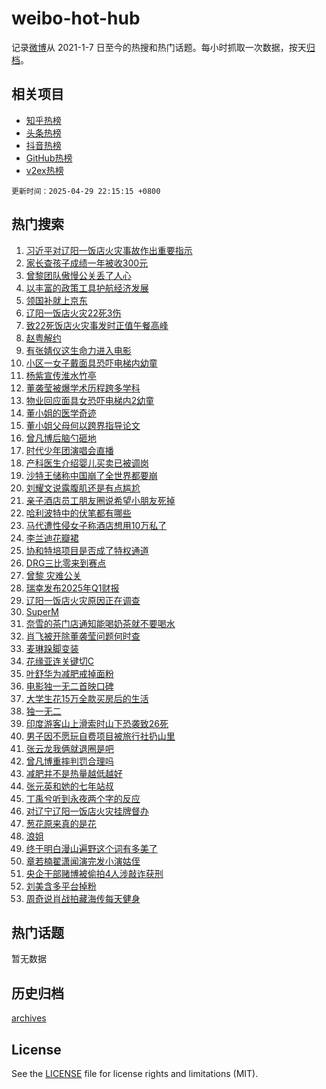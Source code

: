 # weibo-hot-hub

记录[微博](https://www.weibo.com)从 2021-1-7 日至今的热搜和热门话题。每小时抓取一次数据，按天[归档](archives)。

## 相关项目

- [知乎热榜](https://github.com/lonnyzhang423/zhihu-hot-hub)
- [头条热榜](https://github.com/lonnyzhang423/toutiao-hot-hub)
- [抖音热榜](https://github.com/lonnyzhang423/douyin-hot-hub)
- [GitHub热榜](https://github.com/lonnyzhang423/github-hot-hub)
- [v2ex热榜](https://github.com/lonnyzhang423/v2ex-hot-hub)


`更新时间：2025-04-29 22:15:15 +0800`

## 热门搜索

1. [习近平对辽阳一饭店火灾事故作出重要指示](https://m.weibo.cn/search?containerid=100103type%3D1%26t%3D10%26q%3D%23%E4%B9%A0%E8%BF%91%E5%B9%B3%E5%AF%B9%E8%BE%BD%E9%98%B3%E4%B8%80%E9%A5%AD%E5%BA%97%E7%81%AB%E7%81%BE%E4%BA%8B%E6%95%85%E4%BD%9C%E5%87%BA%E9%87%8D%E8%A6%81%E6%8C%87%E7%A4%BA%23&stream_entry_id=51&isnewpage=1&extparam=seat%3D1%26pos%3D0%26c_type%3D51%26filter_type%3Drealtimehot%26stream_entry_id%3D51%26q%3D%2523%25E4%25B9%25A0%25E8%25BF%2591%25E5%25B9%25B3%25E5%25AF%25B9%25E8%25BE%25BD%25E9%2598%25B3%25E4%25B8%2580%25E9%25A5%25AD%25E5%25BA%2597%25E7%2581%25AB%25E7%2581%25BE%25E4%25BA%258B%25E6%2595%2585%25E4%25BD%259C%25E5%2587%25BA%25E9%2587%258D%25E8%25A6%2581%25E6%258C%2587%25E7%25A4%25BA%2523%26dgr%3D0%26cate%3D10103%26display_time%3D1745936114%26pre_seqid%3D17459361144350367667681)
1. [家长查孩子成绩一年被收300元](https://m.weibo.cn/search?containerid=100103type%3D1%26t%3D10%26q%3D%23%E5%AE%B6%E9%95%BF%E6%9F%A5%E5%AD%A9%E5%AD%90%E6%88%90%E7%BB%A9%E4%B8%80%E5%B9%B4%E8%A2%AB%E6%94%B6300%E5%85%83%23&stream_entry_id=31&isnewpage=1&extparam=seat%3D1%26realpos%3D1%26stream_entry_id%3D31%26q%3D%2523%25E5%25AE%25B6%25E9%2595%25BF%25E6%259F%25A5%25E5%25AD%25A9%25E5%25AD%2590%25E6%2588%2590%25E7%25BB%25A9%25E4%25B8%2580%25E5%25B9%25B4%25E8%25A2%25AB%25E6%2594%25B6300%25E5%2585%2583%2523%26dgr%3D0%26cate%3D5001%26band_rank%3D1%26filter_type%3Drealtimehot%26c_type%3D31%26flag%3D2%26pos%3D0%26lcate%3D5001%26display_time%3D1745936114%26pre_seqid%3D17459361144350367667681)
1. [曾黎团队傲慢公关丢了人心](https://m.weibo.cn/search?containerid=100103type%3D1%26t%3D10%26q%3D%23%E6%9B%BE%E9%BB%8E%E5%9B%A2%E9%98%9F%E5%82%B2%E6%85%A2%E5%85%AC%E5%85%B3%E4%B8%A2%E4%BA%86%E4%BA%BA%E5%BF%83%23&stream_entry_id=31&isnewpage=1&extparam=seat%3D1%26realpos%3D2%26stream_entry_id%3D31%26q%3D%2523%25E6%259B%25BE%25E9%25BB%258E%25E5%259B%25A2%25E9%2598%259F%25E5%2582%25B2%25E6%2585%25A2%25E5%2585%25AC%25E5%2585%25B3%25E4%25B8%25A2%25E4%25BA%2586%25E4%25BA%25BA%25E5%25BF%2583%2523%26dgr%3D0%26cate%3D5001%26band_rank%3D2%26filter_type%3Drealtimehot%26c_type%3D31%26flag%3D1%26pos%3D1%26lcate%3D5001%26display_time%3D1745936114%26pre_seqid%3D17459361144350367667681)
1. [以丰富的政策工具护航经济发展](https://m.weibo.cn/search?containerid=100103type%3D1%26t%3D10%26q%3D%23%E4%BB%A5%E4%B8%B0%E5%AF%8C%E7%9A%84%E6%94%BF%E7%AD%96%E5%B7%A5%E5%85%B7%E6%8A%A4%E8%88%AA%E7%BB%8F%E6%B5%8E%E5%8F%91%E5%B1%95%23&stream_entry_id=31&isnewpage=1&extparam=seat%3D1%26realpos%3D3%26stream_entry_id%3D31%26q%3D%2523%25E4%25BB%25A5%25E4%25B8%25B0%25E5%25AF%258C%25E7%259A%2584%25E6%2594%25BF%25E7%25AD%2596%25E5%25B7%25A5%25E5%2585%25B7%25E6%258A%25A4%25E8%2588%25AA%25E7%25BB%258F%25E6%25B5%258E%25E5%258F%2591%25E5%25B1%2595%2523%26dgr%3D0%26cate%3D5001%26band_rank%3D3%26filter_type%3Drealtimehot%26c_type%3D31%26flag%3D1%26pos%3D2%26lcate%3D5001%26display_time%3D1745936114%26pre_seqid%3D17459361144350367667681)
1. [领国补就上京东](https://m.weibo.cn/search?containerid=100103type%3D1%26t%3D10%26q%3D%23%E9%A2%86%E5%9B%BD%E8%A1%A5%E5%B0%B1%E4%B8%8A%E4%BA%AC%E4%B8%9C%23&stream_entry_id=31&isnewpage=1&extparam=seat%3D1%26cate%3D5001%26stream_entry_id%3D31%26q%3D%2523%25E9%25A2%2586%25E5%259B%25BD%25E8%25A1%25A5%25E5%25B0%25B1%25E4%25B8%258A%25E4%25BA%25AC%25E4%25B8%259C%2523%26dgr%3D0%26topic_ad%3D1%26adid%3D284404%26is_ad_pos%3D1%26filter_type%3Drealtimehot%26band_rank%3D4%26c_type%3D31%26lcate%3D5001%26pos%3D3%26display_time%3D1745936114%26pre_seqid%3D17459361144350367667681)
1. [辽阳一饭店火灾22死3伤](https://m.weibo.cn/search?containerid=100103type%3D1%26t%3D10%26q%3D%23%E8%BE%BD%E9%98%B3%E4%B8%80%E9%A5%AD%E5%BA%97%E7%81%AB%E7%81%BE22%E6%AD%BB3%E4%BC%A4%23&stream_entry_id=31&isnewpage=1&extparam=seat%3D1%26realpos%3D4%26stream_entry_id%3D31%26q%3D%2523%25E8%25BE%25BD%25E9%2598%25B3%25E4%25B8%2580%25E9%25A5%25AD%25E5%25BA%2597%25E7%2581%25AB%25E7%2581%25BE22%25E6%25AD%25BB3%25E4%25BC%25A4%2523%26dgr%3D0%26cate%3D5001%26band_rank%3D4%26filter_type%3Drealtimehot%26c_type%3D31%26flag%3D2%26pos%3D4%26lcate%3D5001%26display_time%3D1745936114%26pre_seqid%3D17459361144350367667681)
1. [致22死饭店火灾事发时正值午餐高峰](https://m.weibo.cn/search?containerid=100103type%3D1%26t%3D10%26q%3D%23%E8%87%B422%E6%AD%BB%E9%A5%AD%E5%BA%97%E7%81%AB%E7%81%BE%E4%BA%8B%E5%8F%91%E6%97%B6%E6%AD%A3%E5%80%BC%E5%8D%88%E9%A4%90%E9%AB%98%E5%B3%B0%23&stream_entry_id=31&isnewpage=1&extparam=seat%3D1%26realpos%3D5%26stream_entry_id%3D31%26q%3D%2523%25E8%2587%25B422%25E6%25AD%25BB%25E9%25A5%25AD%25E5%25BA%2597%25E7%2581%25AB%25E7%2581%25BE%25E4%25BA%258B%25E5%258F%2591%25E6%2597%25B6%25E6%25AD%25A3%25E5%2580%25BC%25E5%258D%2588%25E9%25A4%2590%25E9%25AB%2598%25E5%25B3%25B0%2523%26dgr%3D0%26cate%3D5001%26band_rank%3D5%26filter_type%3Drealtimehot%26c_type%3D31%26flag%3D0%26pos%3D5%26lcate%3D5001%26display_time%3D1745936114%26pre_seqid%3D17459361144350367667681)
1. [赵粤解约](https://m.weibo.cn/search?containerid=100103type%3D1%26t%3D10%26q%3D%E8%B5%B5%E7%B2%A4%E8%A7%A3%E7%BA%A6&stream_entry_id=31&isnewpage=1&extparam=seat%3D1%26realpos%3D6%26stream_entry_id%3D31%26q%3D%25E8%25B5%25B5%25E7%25B2%25A4%25E8%25A7%25A3%25E7%25BA%25A6%26dgr%3D0%26cate%3D5001%26band_rank%3D6%26filter_type%3Drealtimehot%26c_type%3D31%26flag%3D1%26pos%3D6%26lcate%3D5001%26display_time%3D1745936114%26pre_seqid%3D17459361144350367667681)
1. [有张婧仪这生命力进入电影](https://m.weibo.cn/search?containerid=100103type%3D1%26t%3D10%26q%3D%23%E6%9C%89%E5%BC%A0%E5%A9%A7%E4%BB%AA%E8%BF%99%E7%94%9F%E5%91%BD%E5%8A%9B%E8%BF%9B%E5%85%A5%E7%94%B5%E5%BD%B1%23&stream_entry_id=31&isnewpage=1&extparam=seat%3D1%26cate%3D5001%26stream_entry_id%3D31%26q%3D%2523%25E6%259C%2589%25E5%25BC%25A0%25E5%25A9%25A7%25E4%25BB%25AA%25E8%25BF%2599%25E7%2594%259F%25E5%2591%25BD%25E5%258A%259B%25E8%25BF%259B%25E5%2585%25A5%25E7%2594%25B5%25E5%25BD%25B1%2523%26dgr%3D0%26adid%3D284555%26is_ad_pos%3D1%26filter_type%3Drealtimehot%26band_rank%3D7%26c_type%3D31%26lcate%3D5001%26pos%3D7%26display_time%3D1745936114%26pre_seqid%3D17459361144350367667681)
1. [小区一女子戴面具恐吓电梯内幼童](https://m.weibo.cn/search?containerid=100103type%3D1%26t%3D10%26q%3D%23%E5%B0%8F%E5%8C%BA%E4%B8%80%E5%A5%B3%E5%AD%90%E6%88%B4%E9%9D%A2%E5%85%B7%E6%81%90%E5%90%93%E7%94%B5%E6%A2%AF%E5%86%85%E5%B9%BC%E7%AB%A5%23&stream_entry_id=31&isnewpage=1&extparam=seat%3D1%26realpos%3D7%26stream_entry_id%3D31%26q%3D%2523%25E5%25B0%258F%25E5%258C%25BA%25E4%25B8%2580%25E5%25A5%25B3%25E5%25AD%2590%25E6%2588%25B4%25E9%259D%25A2%25E5%2585%25B7%25E6%2581%2590%25E5%2590%2593%25E7%2594%25B5%25E6%25A2%25AF%25E5%2586%2585%25E5%25B9%25BC%25E7%25AB%25A5%2523%26dgr%3D0%26cate%3D5001%26band_rank%3D7%26filter_type%3Drealtimehot%26c_type%3D31%26flag%3D1%26pos%3D8%26lcate%3D5001%26display_time%3D1745936114%26pre_seqid%3D17459361144350367667681)
1. [杨紫宣传淮水竹亭](https://m.weibo.cn/search?containerid=100103type%3D1%26t%3D10%26q%3D%23%E6%9D%A8%E7%B4%AB%E5%AE%A3%E4%BC%A0%E6%B7%AE%E6%B0%B4%E7%AB%B9%E4%BA%AD%23&stream_entry_id=31&isnewpage=1&extparam=seat%3D1%26realpos%3D8%26stream_entry_id%3D31%26q%3D%2523%25E6%259D%25A8%25E7%25B4%25AB%25E5%25AE%25A3%25E4%25BC%25A0%25E6%25B7%25AE%25E6%25B0%25B4%25E7%25AB%25B9%25E4%25BA%25AD%2523%26dgr%3D0%26cate%3D5001%26band_rank%3D8%26filter_type%3Drealtimehot%26c_type%3D31%26flag%3D1%26pos%3D9%26lcate%3D5001%26display_time%3D1745936114%26pre_seqid%3D17459361144350367667681)
1. [董袭莹被爆学术历程跨多学科](https://m.weibo.cn/search?containerid=100103type%3D1%26t%3D10%26q%3D%23%E8%91%A3%E8%A2%AD%E8%8E%B9%E8%A2%AB%E7%88%86%E5%AD%A6%E6%9C%AF%E5%8E%86%E7%A8%8B%E8%B7%A8%E5%A4%9A%E5%AD%A6%E7%A7%91%23&stream_entry_id=31&isnewpage=1&extparam=seat%3D1%26realpos%3D9%26stream_entry_id%3D31%26q%3D%2523%25E8%2591%25A3%25E8%25A2%25AD%25E8%258E%25B9%25E8%25A2%25AB%25E7%2588%2586%25E5%25AD%25A6%25E6%259C%25AF%25E5%258E%2586%25E7%25A8%258B%25E8%25B7%25A8%25E5%25A4%259A%25E5%25AD%25A6%25E7%25A7%2591%2523%26dgr%3D0%26cate%3D5001%26band_rank%3D9%26filter_type%3Drealtimehot%26c_type%3D31%26flag%3D0%26pos%3D10%26lcate%3D5001%26display_time%3D1745936114%26pre_seqid%3D17459361144350367667681)
1. [物业回应面具女恐吓电梯内2幼童](https://m.weibo.cn/search?containerid=100103type%3D1%26t%3D10%26q%3D%23%E7%89%A9%E4%B8%9A%E5%9B%9E%E5%BA%94%E9%9D%A2%E5%85%B7%E5%A5%B3%E6%81%90%E5%90%93%E7%94%B5%E6%A2%AF%E5%86%852%E5%B9%BC%E7%AB%A5%23&stream_entry_id=31&isnewpage=1&extparam=seat%3D1%26realpos%3D10%26stream_entry_id%3D31%26q%3D%2523%25E7%2589%25A9%25E4%25B8%259A%25E5%259B%259E%25E5%25BA%2594%25E9%259D%25A2%25E5%2585%25B7%25E5%25A5%25B3%25E6%2581%2590%25E5%2590%2593%25E7%2594%25B5%25E6%25A2%25AF%25E5%2586%25852%25E5%25B9%25BC%25E7%25AB%25A5%2523%26dgr%3D0%26cate%3D5001%26band_rank%3D10%26filter_type%3Drealtimehot%26c_type%3D31%26flag%3D0%26pos%3D11%26lcate%3D5001%26display_time%3D1745936114%26pre_seqid%3D17459361144350367667681)
1. [董小姐的医学奇迹](https://m.weibo.cn/search?containerid=100103type%3D1%26t%3D10%26q%3D%E8%91%A3%E5%B0%8F%E5%A7%90%E7%9A%84%E5%8C%BB%E5%AD%A6%E5%A5%87%E8%BF%B9&stream_entry_id=31&isnewpage=1&extparam=seat%3D1%26realpos%3D11%26stream_entry_id%3D31%26q%3D%25E8%2591%25A3%25E5%25B0%258F%25E5%25A7%2590%25E7%259A%2584%25E5%258C%25BB%25E5%25AD%25A6%25E5%25A5%2587%25E8%25BF%25B9%26dgr%3D0%26cate%3D5001%26band_rank%3D11%26filter_type%3Drealtimehot%26c_type%3D31%26flag%3D0%26pos%3D12%26lcate%3D5001%26display_time%3D1745936114%26pre_seqid%3D17459361144350367667681)
1. [董小姐父母何以跨界指导论文](https://m.weibo.cn/search?containerid=100103type%3D1%26t%3D10%26q%3D%E8%91%A3%E5%B0%8F%E5%A7%90%E7%88%B6%E6%AF%8D%E4%BD%95%E4%BB%A5%E8%B7%A8%E7%95%8C%E6%8C%87%E5%AF%BC%E8%AE%BA%E6%96%87&stream_entry_id=31&isnewpage=1&extparam=seat%3D1%26realpos%3D12%26stream_entry_id%3D31%26q%3D%25E8%2591%25A3%25E5%25B0%258F%25E5%25A7%2590%25E7%2588%25B6%25E6%25AF%258D%25E4%25BD%2595%25E4%25BB%25A5%25E8%25B7%25A8%25E7%2595%258C%25E6%258C%2587%25E5%25AF%25BC%25E8%25AE%25BA%25E6%2596%2587%26dgr%3D0%26cate%3D5001%26band_rank%3D12%26filter_type%3Drealtimehot%26c_type%3D31%26flag%3D0%26pos%3D13%26lcate%3D5001%26display_time%3D1745936114%26pre_seqid%3D17459361144350367667681)
1. [曾凡博后脑勺砸地](https://m.weibo.cn/search?containerid=100103type%3D1%26t%3D10%26q%3D%23%E6%9B%BE%E5%87%A1%E5%8D%9A%E5%90%8E%E8%84%91%E5%8B%BA%E7%A0%B8%E5%9C%B0%23&stream_entry_id=31&isnewpage=1&extparam=seat%3D1%26realpos%3D13%26stream_entry_id%3D31%26q%3D%2523%25E6%259B%25BE%25E5%2587%25A1%25E5%258D%259A%25E5%2590%258E%25E8%2584%2591%25E5%258B%25BA%25E7%25A0%25B8%25E5%259C%25B0%2523%26dgr%3D0%26cate%3D5001%26band_rank%3D13%26filter_type%3Drealtimehot%26c_type%3D31%26flag%3D1%26pos%3D14%26lcate%3D5001%26display_time%3D1745936114%26pre_seqid%3D17459361144350367667681)
1. [时代少年团演唱会直播](https://m.weibo.cn/search?containerid=100103type%3D1%26t%3D10%26q%3D%E6%97%B6%E4%BB%A3%E5%B0%91%E5%B9%B4%E5%9B%A2%E6%BC%94%E5%94%B1%E4%BC%9A%E7%9B%B4%E6%92%AD&stream_entry_id=31&isnewpage=1&extparam=seat%3D1%26realpos%3D14%26stream_entry_id%3D31%26q%3D%25E6%2597%25B6%25E4%25BB%25A3%25E5%25B0%2591%25E5%25B9%25B4%25E5%259B%25A2%25E6%25BC%2594%25E5%2594%25B1%25E4%25BC%259A%25E7%259B%25B4%25E6%2592%25AD%26dgr%3D0%26cate%3D5001%26band_rank%3D14%26filter_type%3Drealtimehot%26c_type%3D31%26flag%3D0%26pos%3D15%26lcate%3D5001%26display_time%3D1745936114%26pre_seqid%3D17459361144350367667681)
1. [产科医生介绍婴儿买卖已被调岗](https://m.weibo.cn/search?containerid=100103type%3D1%26t%3D10%26q%3D%23%E4%BA%A7%E7%A7%91%E5%8C%BB%E7%94%9F%E4%BB%8B%E7%BB%8D%E5%A9%B4%E5%84%BF%E4%B9%B0%E5%8D%96%E5%B7%B2%E8%A2%AB%E8%B0%83%E5%B2%97%23&stream_entry_id=31&isnewpage=1&extparam=seat%3D1%26realpos%3D15%26stream_entry_id%3D31%26q%3D%2523%25E4%25BA%25A7%25E7%25A7%2591%25E5%258C%25BB%25E7%2594%259F%25E4%25BB%258B%25E7%25BB%258D%25E5%25A9%25B4%25E5%2584%25BF%25E4%25B9%25B0%25E5%258D%2596%25E5%25B7%25B2%25E8%25A2%25AB%25E8%25B0%2583%25E5%25B2%2597%2523%26dgr%3D0%26cate%3D5001%26band_rank%3D15%26filter_type%3Drealtimehot%26c_type%3D31%26flag%3D1%26pos%3D16%26lcate%3D5001%26display_time%3D1745936114%26pre_seqid%3D17459361144350367667681)
1. [沙特王储称中国崩了全世界都要崩](https://m.weibo.cn/search?containerid=100103type%3D1%26t%3D10%26q%3D%23%E6%B2%99%E7%89%B9%E7%8E%8B%E5%82%A8%E7%A7%B0%E4%B8%AD%E5%9B%BD%E5%B4%A9%E4%BA%86%E5%85%A8%E4%B8%96%E7%95%8C%E9%83%BD%E8%A6%81%E5%B4%A9%23&stream_entry_id=31&isnewpage=1&extparam=seat%3D1%26realpos%3D16%26stream_entry_id%3D31%26q%3D%2523%25E6%25B2%2599%25E7%2589%25B9%25E7%258E%258B%25E5%2582%25A8%25E7%25A7%25B0%25E4%25B8%25AD%25E5%259B%25BD%25E5%25B4%25A9%25E4%25BA%2586%25E5%2585%25A8%25E4%25B8%2596%25E7%2595%258C%25E9%2583%25BD%25E8%25A6%2581%25E5%25B4%25A9%2523%26dgr%3D0%26cate%3D5001%26band_rank%3D16%26filter_type%3Drealtimehot%26c_type%3D31%26flag%3D0%26pos%3D17%26lcate%3D5001%26display_time%3D1745936114%26pre_seqid%3D17459361144350367667681)
1. [刘耀文说露腹肌还是有点尴尬](https://m.weibo.cn/search?containerid=100103type%3D1%26t%3D10%26q%3D%E5%88%98%E8%80%80%E6%96%87%E8%AF%B4%E9%9C%B2%E8%85%B9%E8%82%8C%E8%BF%98%E6%98%AF%E6%9C%89%E7%82%B9%E5%B0%B4%E5%B0%AC&stream_entry_id=31&isnewpage=1&extparam=seat%3D1%26realpos%3D17%26stream_entry_id%3D31%26q%3D%25E5%2588%2598%25E8%2580%2580%25E6%2596%2587%25E8%25AF%25B4%25E9%259C%25B2%25E8%2585%25B9%25E8%2582%258C%25E8%25BF%2598%25E6%2598%25AF%25E6%259C%2589%25E7%2582%25B9%25E5%25B0%25B4%25E5%25B0%25AC%26dgr%3D0%26cate%3D5001%26band_rank%3D17%26filter_type%3Drealtimehot%26c_type%3D31%26flag%3D1%26pos%3D18%26lcate%3D5001%26display_time%3D1745936114%26pre_seqid%3D17459361144350367667681)
1. [亲子酒店员工朋友圈说希望小朋友死掉](https://m.weibo.cn/search?containerid=100103type%3D1%26t%3D10%26q%3D%23%E4%BA%B2%E5%AD%90%E9%85%92%E5%BA%97%E5%91%98%E5%B7%A5%E6%9C%8B%E5%8F%8B%E5%9C%88%E8%AF%B4%E5%B8%8C%E6%9C%9B%E5%B0%8F%E6%9C%8B%E5%8F%8B%E6%AD%BB%E6%8E%89%23&stream_entry_id=31&isnewpage=1&extparam=seat%3D1%26realpos%3D18%26stream_entry_id%3D31%26q%3D%2523%25E4%25BA%25B2%25E5%25AD%2590%25E9%2585%2592%25E5%25BA%2597%25E5%2591%2598%25E5%25B7%25A5%25E6%259C%258B%25E5%258F%258B%25E5%259C%2588%25E8%25AF%25B4%25E5%25B8%258C%25E6%259C%259B%25E5%25B0%258F%25E6%259C%258B%25E5%258F%258B%25E6%25AD%25BB%25E6%258E%2589%2523%26dgr%3D0%26cate%3D5001%26band_rank%3D18%26filter_type%3Drealtimehot%26c_type%3D31%26flag%3D1%26pos%3D19%26lcate%3D5001%26display_time%3D1745936114%26pre_seqid%3D17459361144350367667681)
1. [哈利波特中的伏笔都有哪些](https://m.weibo.cn/search?containerid=100103type%3D1%26t%3D10%26q%3D%E5%93%88%E5%88%A9%E6%B3%A2%E7%89%B9%E4%B8%AD%E7%9A%84%E4%BC%8F%E7%AC%94%E9%83%BD%E6%9C%89%E5%93%AA%E4%BA%9B&stream_entry_id=31&isnewpage=1&extparam=seat%3D1%26realpos%3D19%26stream_entry_id%3D31%26q%3D%25E5%2593%2588%25E5%2588%25A9%25E6%25B3%25A2%25E7%2589%25B9%25E4%25B8%25AD%25E7%259A%2584%25E4%25BC%258F%25E7%25AC%2594%25E9%2583%25BD%25E6%259C%2589%25E5%2593%25AA%25E4%25BA%259B%26dgr%3D0%26is_ai_ask%3D1%26cate%3D5001%26band_rank%3D19%26filter_type%3Drealtimehot%26c_type%3D31%26flag%3D1%26lcate%3D5001%26pos%3D20%26display_time%3D1745936114%26pre_seqid%3D17459361144350367667681)
1. [马代遭性侵女子称酒店想用10万私了](https://m.weibo.cn/search?containerid=100103type%3D1%26t%3D10%26q%3D%23%E9%A9%AC%E4%BB%A3%E9%81%AD%E6%80%A7%E4%BE%B5%E5%A5%B3%E5%AD%90%E7%A7%B0%E9%85%92%E5%BA%97%E6%83%B3%E7%94%A810%E4%B8%87%E7%A7%81%E4%BA%86%23&stream_entry_id=31&isnewpage=1&extparam=seat%3D1%26realpos%3D20%26stream_entry_id%3D31%26q%3D%2523%25E9%25A9%25AC%25E4%25BB%25A3%25E9%2581%25AD%25E6%2580%25A7%25E4%25BE%25B5%25E5%25A5%25B3%25E5%25AD%2590%25E7%25A7%25B0%25E9%2585%2592%25E5%25BA%2597%25E6%2583%25B3%25E7%2594%25A810%25E4%25B8%2587%25E7%25A7%2581%25E4%25BA%2586%2523%26dgr%3D0%26cate%3D5001%26band_rank%3D20%26filter_type%3Drealtimehot%26c_type%3D31%26flag%3D1%26pos%3D21%26lcate%3D5001%26display_time%3D1745936114%26pre_seqid%3D17459361144350367667681)
1. [李兰迪花瓣裙](https://m.weibo.cn/search?containerid=100103type%3D1%26t%3D10%26q%3D%E6%9D%8E%E5%85%B0%E8%BF%AA%E8%8A%B1%E7%93%A3%E8%A3%99&stream_entry_id=31&isnewpage=1&extparam=seat%3D1%26realpos%3D21%26stream_entry_id%3D31%26q%3D%25E6%259D%258E%25E5%2585%25B0%25E8%25BF%25AA%25E8%258A%25B1%25E7%2593%25A3%25E8%25A3%2599%26dgr%3D0%26cate%3D5001%26band_rank%3D21%26filter_type%3Drealtimehot%26c_type%3D31%26flag%3D1%26pos%3D22%26lcate%3D5001%26display_time%3D1745936114%26pre_seqid%3D17459361144350367667681)
1. [协和特培项目是否成了特权通道](https://m.weibo.cn/search?containerid=100103type%3D1%26t%3D10%26q%3D%23%E5%8D%8F%E5%92%8C%E7%89%B9%E5%9F%B9%E9%A1%B9%E7%9B%AE%E6%98%AF%E5%90%A6%E6%88%90%E4%BA%86%E7%89%B9%E6%9D%83%E9%80%9A%E9%81%93%23&stream_entry_id=31&isnewpage=1&extparam=seat%3D1%26realpos%3D22%26stream_entry_id%3D31%26q%3D%2523%25E5%258D%258F%25E5%2592%258C%25E7%2589%25B9%25E5%259F%25B9%25E9%25A1%25B9%25E7%259B%25AE%25E6%2598%25AF%25E5%2590%25A6%25E6%2588%2590%25E4%25BA%2586%25E7%2589%25B9%25E6%259D%2583%25E9%2580%259A%25E9%2581%2593%2523%26dgr%3D0%26cate%3D5001%26band_rank%3D22%26filter_type%3Drealtimehot%26c_type%3D31%26flag%3D1%26pos%3D23%26lcate%3D5001%26display_time%3D1745936114%26pre_seqid%3D17459361144350367667681)
1. [DRG三比零来到赛点](https://m.weibo.cn/search?containerid=100103type%3D1%26t%3D10%26q%3D%23DRG%E4%B8%89%E6%AF%94%E9%9B%B6%E6%9D%A5%E5%88%B0%E8%B5%9B%E7%82%B9%23&stream_entry_id=31&isnewpage=1&extparam=seat%3D1%26realpos%3D23%26stream_entry_id%3D31%26q%3D%2523DRG%25E4%25B8%2589%25E6%25AF%2594%25E9%259B%25B6%25E6%259D%25A5%25E5%2588%25B0%25E8%25B5%259B%25E7%2582%25B9%2523%26dgr%3D0%26cate%3D5001%26band_rank%3D23%26filter_type%3Drealtimehot%26c_type%3D31%26flag%3D1%26pos%3D24%26lcate%3D5001%26display_time%3D1745936114%26pre_seqid%3D17459361144350367667681)
1. [曾黎 灾难公关](https://m.weibo.cn/search?containerid=100103type%3D1%26t%3D10%26q%3D%E6%9B%BE%E9%BB%8E+%E7%81%BE%E9%9A%BE%E5%85%AC%E5%85%B3&stream_entry_id=31&isnewpage=1&extparam=seat%3D1%26realpos%3D24%26stream_entry_id%3D31%26q%3D%25E6%259B%25BE%25E9%25BB%258E%2520%25E7%2581%25BE%25E9%259A%25BE%25E5%2585%25AC%25E5%2585%25B3%26dgr%3D0%26cate%3D5001%26band_rank%3D24%26filter_type%3Drealtimehot%26c_type%3D31%26flag%3D2%26pos%3D25%26lcate%3D5001%26display_time%3D1745936114%26pre_seqid%3D17459361144350367667681)
1. [瑞幸发布2025年Q1财报](https://m.weibo.cn/search?containerid=100103type%3D1%26t%3D10%26q%3D%23%E7%91%9E%E5%B9%B8%E5%8F%91%E5%B8%832025%E5%B9%B4Q1%E8%B4%A2%E6%8A%A5%23&stream_entry_id=31&isnewpage=1&extparam=seat%3D1%26realpos%3D25%26stream_entry_id%3D31%26q%3D%2523%25E7%2591%259E%25E5%25B9%25B8%25E5%258F%2591%25E5%25B8%25832025%25E5%25B9%25B4Q1%25E8%25B4%25A2%25E6%258A%25A5%2523%26dgr%3D0%26cate%3D5001%26band_rank%3D25%26filter_type%3Drealtimehot%26c_type%3D31%26flag%3D1%26pos%3D26%26lcate%3D5001%26display_time%3D1745936114%26pre_seqid%3D17459361144350367667681)
1. [辽阳一饭店火灾原因正在调查](https://m.weibo.cn/search?containerid=100103type%3D1%26t%3D10%26q%3D%23%E8%BE%BD%E9%98%B3%E4%B8%80%E9%A5%AD%E5%BA%97%E7%81%AB%E7%81%BE%E5%8E%9F%E5%9B%A0%E6%AD%A3%E5%9C%A8%E8%B0%83%E6%9F%A5%23&stream_entry_id=31&isnewpage=1&extparam=seat%3D1%26realpos%3D26%26stream_entry_id%3D31%26q%3D%2523%25E8%25BE%25BD%25E9%2598%25B3%25E4%25B8%2580%25E9%25A5%25AD%25E5%25BA%2597%25E7%2581%25AB%25E7%2581%25BE%25E5%258E%259F%25E5%259B%25A0%25E6%25AD%25A3%25E5%259C%25A8%25E8%25B0%2583%25E6%259F%25A5%2523%26dgr%3D0%26cate%3D5001%26band_rank%3D26%26filter_type%3Drealtimehot%26c_type%3D31%26flag%3D0%26pos%3D27%26lcate%3D5001%26display_time%3D1745936114%26pre_seqid%3D17459361144350367667681)
1. [SuperM](https://m.weibo.cn/search?containerid=100103type%3D1%26t%3D10%26q%3DSuperM&stream_entry_id=31&isnewpage=1&extparam=seat%3D1%26realpos%3D27%26stream_entry_id%3D31%26q%3DSuperM%26dgr%3D0%26cate%3D5001%26band_rank%3D27%26filter_type%3Drealtimehot%26c_type%3D31%26flag%3D0%26pos%3D28%26lcate%3D5001%26display_time%3D1745936114%26pre_seqid%3D17459361144350367667681)
1. [奈雪的茶门店通知能喝奶茶就不要喝水](https://m.weibo.cn/search?containerid=100103type%3D1%26t%3D10%26q%3D%23%E5%A5%88%E9%9B%AA%E7%9A%84%E8%8C%B6%E9%97%A8%E5%BA%97%E9%80%9A%E7%9F%A5%E8%83%BD%E5%96%9D%E5%A5%B6%E8%8C%B6%E5%B0%B1%E4%B8%8D%E8%A6%81%E5%96%9D%E6%B0%B4%23&stream_entry_id=31&isnewpage=1&extparam=seat%3D1%26realpos%3D28%26stream_entry_id%3D31%26q%3D%2523%25E5%25A5%2588%25E9%259B%25AA%25E7%259A%2584%25E8%258C%25B6%25E9%2597%25A8%25E5%25BA%2597%25E9%2580%259A%25E7%259F%25A5%25E8%2583%25BD%25E5%2596%259D%25E5%25A5%25B6%25E8%258C%25B6%25E5%25B0%25B1%25E4%25B8%258D%25E8%25A6%2581%25E5%2596%259D%25E6%25B0%25B4%2523%26dgr%3D0%26cate%3D5001%26band_rank%3D28%26filter_type%3Drealtimehot%26c_type%3D31%26flag%3D0%26pos%3D29%26lcate%3D5001%26display_time%3D1745936114%26pre_seqid%3D17459361144350367667681)
1. [肖飞被开除董袭莹问题何时查](https://m.weibo.cn/search?containerid=100103type%3D1%26t%3D10%26q%3D%23%E8%82%96%E9%A3%9E%E8%A2%AB%E5%BC%80%E9%99%A4%E8%91%A3%E8%A2%AD%E8%8E%B9%E9%97%AE%E9%A2%98%E4%BD%95%E6%97%B6%E6%9F%A5%23&stream_entry_id=31&isnewpage=1&extparam=seat%3D1%26realpos%3D29%26stream_entry_id%3D31%26q%3D%2523%25E8%2582%2596%25E9%25A3%259E%25E8%25A2%25AB%25E5%25BC%2580%25E9%2599%25A4%25E8%2591%25A3%25E8%25A2%25AD%25E8%258E%25B9%25E9%2597%25AE%25E9%25A2%2598%25E4%25BD%2595%25E6%2597%25B6%25E6%259F%25A5%2523%26dgr%3D0%26cate%3D5001%26band_rank%3D29%26filter_type%3Drealtimehot%26c_type%3D31%26flag%3D0%26pos%3D30%26lcate%3D5001%26display_time%3D1745936114%26pre_seqid%3D17459361144350367667681)
1. [麦琳跺脚变装](https://m.weibo.cn/search?containerid=100103type%3D1%26t%3D10%26q%3D%23%E9%BA%A6%E7%90%B3%E8%B7%BA%E8%84%9A%E5%8F%98%E8%A3%85%23&stream_entry_id=31&isnewpage=1&extparam=seat%3D1%26realpos%3D30%26stream_entry_id%3D31%26q%3D%2523%25E9%25BA%25A6%25E7%2590%25B3%25E8%25B7%25BA%25E8%2584%259A%25E5%258F%2598%25E8%25A3%2585%2523%26dgr%3D0%26cate%3D5001%26band_rank%3D30%26filter_type%3Drealtimehot%26c_type%3D31%26flag%3D1%26pos%3D31%26lcate%3D5001%26display_time%3D1745936114%26pre_seqid%3D17459361144350367667681)
1. [花缘亚连关键切C](https://m.weibo.cn/search?containerid=100103type%3D1%26t%3D10%26q%3D%23%E8%8A%B1%E7%BC%98%E4%BA%9A%E8%BF%9E%E5%85%B3%E9%94%AE%E5%88%87C%23&stream_entry_id=31&isnewpage=1&extparam=seat%3D1%26realpos%3D31%26stream_entry_id%3D31%26q%3D%2523%25E8%258A%25B1%25E7%25BC%2598%25E4%25BA%259A%25E8%25BF%259E%25E5%2585%25B3%25E9%2594%25AE%25E5%2588%2587C%2523%26dgr%3D0%26cate%3D5001%26band_rank%3D31%26filter_type%3Drealtimehot%26c_type%3D31%26flag%3D1%26pos%3D32%26lcate%3D5001%26display_time%3D1745936114%26pre_seqid%3D17459361144350367667681)
1. [叶舒华为减肥戒掉面粉](https://m.weibo.cn/search?containerid=100103type%3D1%26t%3D10%26q%3D%23%E5%8F%B6%E8%88%92%E5%8D%8E%E4%B8%BA%E5%87%8F%E8%82%A5%E6%88%92%E6%8E%89%E9%9D%A2%E7%B2%89%23&stream_entry_id=31&isnewpage=1&extparam=seat%3D1%26realpos%3D32%26stream_entry_id%3D31%26q%3D%2523%25E5%258F%25B6%25E8%2588%2592%25E5%258D%258E%25E4%25B8%25BA%25E5%2587%258F%25E8%2582%25A5%25E6%2588%2592%25E6%258E%2589%25E9%259D%25A2%25E7%25B2%2589%2523%26dgr%3D0%26cate%3D5001%26band_rank%3D32%26filter_type%3Drealtimehot%26c_type%3D31%26flag%3D0%26pos%3D33%26lcate%3D5001%26display_time%3D1745936114%26pre_seqid%3D17459361144350367667681)
1. [电影独一无二首映口碑](https://m.weibo.cn/search?containerid=100103type%3D1%26t%3D10%26q%3D%23%E7%94%B5%E5%BD%B1%E7%8B%AC%E4%B8%80%E6%97%A0%E4%BA%8C%E9%A6%96%E6%98%A0%E5%8F%A3%E7%A2%91%23&stream_entry_id=31&isnewpage=1&extparam=seat%3D1%26realpos%3D33%26stream_entry_id%3D31%26q%3D%2523%25E7%2594%25B5%25E5%25BD%25B1%25E7%258B%25AC%25E4%25B8%2580%25E6%2597%25A0%25E4%25BA%258C%25E9%25A6%2596%25E6%2598%25A0%25E5%258F%25A3%25E7%25A2%2591%2523%26dgr%3D0%26cate%3D5001%26band_rank%3D33%26filter_type%3Drealtimehot%26c_type%3D31%26flag%3D1%26pos%3D34%26lcate%3D5001%26display_time%3D1745936114%26pre_seqid%3D17459361144350367667681)
1. [大学生花15万全款买房后的生活](https://m.weibo.cn/search?containerid=100103type%3D1%26t%3D10%26q%3D%E5%A4%A7%E5%AD%A6%E7%94%9F%E8%8A%B115%E4%B8%87%E5%85%A8%E6%AC%BE%E4%B9%B0%E6%88%BF%E5%90%8E%E7%9A%84%E7%94%9F%E6%B4%BB&stream_entry_id=31&isnewpage=1&extparam=seat%3D1%26realpos%3D34%26stream_entry_id%3D31%26q%3D%25E5%25A4%25A7%25E5%25AD%25A6%25E7%2594%259F%25E8%258A%25B115%25E4%25B8%2587%25E5%2585%25A8%25E6%25AC%25BE%25E4%25B9%25B0%25E6%2588%25BF%25E5%2590%258E%25E7%259A%2584%25E7%2594%259F%25E6%25B4%25BB%26dgr%3D0%26cate%3D5001%26band_rank%3D34%26filter_type%3Drealtimehot%26c_type%3D31%26flag%3D0%26pos%3D35%26lcate%3D5001%26display_time%3D1745936114%26pre_seqid%3D17459361144350367667681)
1. [独一无二](https://m.weibo.cn/search?containerid=100103type%3D1%26t%3D10%26q%3D%E7%8B%AC%E4%B8%80%E6%97%A0%E4%BA%8C&stream_entry_id=31&isnewpage=1&extparam=seat%3D1%26realpos%3D35%26stream_entry_id%3D31%26q%3D%25E7%258B%25AC%25E4%25B8%2580%25E6%2597%25A0%25E4%25BA%258C%26dgr%3D0%26cate%3D5001%26band_rank%3D35%26filter_type%3Drealtimehot%26c_type%3D31%26flag%3D1%26pos%3D36%26lcate%3D5001%26display_time%3D1745936114%26pre_seqid%3D17459361144350367667681)
1. [印度游客山上滑索时山下恐袭致26死](https://m.weibo.cn/search?containerid=100103type%3D1%26t%3D10%26q%3D%23%E5%8D%B0%E5%BA%A6%E6%B8%B8%E5%AE%A2%E5%B1%B1%E4%B8%8A%E6%BB%91%E7%B4%A2%E6%97%B6%E5%B1%B1%E4%B8%8B%E6%81%90%E8%A2%AD%E8%87%B426%E6%AD%BB%23&stream_entry_id=31&isnewpage=1&extparam=seat%3D1%26realpos%3D36%26stream_entry_id%3D31%26q%3D%2523%25E5%258D%25B0%25E5%25BA%25A6%25E6%25B8%25B8%25E5%25AE%25A2%25E5%25B1%25B1%25E4%25B8%258A%25E6%25BB%2591%25E7%25B4%25A2%25E6%2597%25B6%25E5%25B1%25B1%25E4%25B8%258B%25E6%2581%2590%25E8%25A2%25AD%25E8%2587%25B426%25E6%25AD%25BB%2523%26dgr%3D0%26cate%3D5001%26band_rank%3D36%26filter_type%3Drealtimehot%26c_type%3D31%26flag%3D0%26pos%3D37%26lcate%3D5001%26display_time%3D1745936114%26pre_seqid%3D17459361144350367667681)
1. [男子因不愿玩自费项目被旅行社扔山里](https://m.weibo.cn/search?containerid=100103type%3D1%26t%3D10%26q%3D%23%E7%94%B7%E5%AD%90%E5%9B%A0%E4%B8%8D%E6%84%BF%E7%8E%A9%E8%87%AA%E8%B4%B9%E9%A1%B9%E7%9B%AE%E8%A2%AB%E6%97%85%E8%A1%8C%E7%A4%BE%E6%89%94%E5%B1%B1%E9%87%8C%23&stream_entry_id=31&isnewpage=1&extparam=seat%3D1%26realpos%3D37%26stream_entry_id%3D31%26q%3D%2523%25E7%2594%25B7%25E5%25AD%2590%25E5%259B%25A0%25E4%25B8%258D%25E6%2584%25BF%25E7%258E%25A9%25E8%2587%25AA%25E8%25B4%25B9%25E9%25A1%25B9%25E7%259B%25AE%25E8%25A2%25AB%25E6%2597%2585%25E8%25A1%258C%25E7%25A4%25BE%25E6%2589%2594%25E5%25B1%25B1%25E9%2587%258C%2523%26dgr%3D0%26cate%3D5001%26band_rank%3D37%26filter_type%3Drealtimehot%26c_type%3D31%26flag%3D1%26pos%3D38%26lcate%3D5001%26display_time%3D1745936114%26pre_seqid%3D17459361144350367667681)
1. [张云龙我俩就退圈是吧](https://m.weibo.cn/search?containerid=100103type%3D1%26t%3D10%26q%3D%E5%BC%A0%E4%BA%91%E9%BE%99%E6%88%91%E4%BF%A9%E5%B0%B1%E9%80%80%E5%9C%88%E6%98%AF%E5%90%A7&stream_entry_id=31&isnewpage=1&extparam=seat%3D1%26realpos%3D38%26stream_entry_id%3D31%26q%3D%25E5%25BC%25A0%25E4%25BA%2591%25E9%25BE%2599%25E6%2588%2591%25E4%25BF%25A9%25E5%25B0%25B1%25E9%2580%2580%25E5%259C%2588%25E6%2598%25AF%25E5%2590%25A7%26dgr%3D0%26cate%3D5001%26band_rank%3D38%26filter_type%3Drealtimehot%26c_type%3D31%26flag%3D0%26pos%3D39%26lcate%3D5001%26display_time%3D1745936114%26pre_seqid%3D17459361144350367667681)
1. [曾凡博重摔判罚合理吗](https://m.weibo.cn/search?containerid=100103type%3D1%26t%3D10%26q%3D%23%E6%9B%BE%E5%87%A1%E5%8D%9A%E9%87%8D%E6%91%94%E5%88%A4%E7%BD%9A%E5%90%88%E7%90%86%E5%90%97%23&stream_entry_id=31&isnewpage=1&extparam=seat%3D1%26realpos%3D39%26stream_entry_id%3D31%26q%3D%2523%25E6%259B%25BE%25E5%2587%25A1%25E5%258D%259A%25E9%2587%258D%25E6%2591%2594%25E5%2588%25A4%25E7%25BD%259A%25E5%2590%2588%25E7%2590%2586%25E5%2590%2597%2523%26dgr%3D0%26cate%3D5001%26band_rank%3D39%26filter_type%3Drealtimehot%26c_type%3D31%26flag%3D1%26pos%3D40%26lcate%3D5001%26display_time%3D1745936114%26pre_seqid%3D17459361144350367667681)
1. [减肥并不是热量越低越好](https://m.weibo.cn/search?containerid=100103type%3D1%26t%3D10%26q%3D%E5%87%8F%E8%82%A5%E5%B9%B6%E4%B8%8D%E6%98%AF%E7%83%AD%E9%87%8F%E8%B6%8A%E4%BD%8E%E8%B6%8A%E5%A5%BD&stream_entry_id=31&isnewpage=1&extparam=seat%3D1%26realpos%3D40%26stream_entry_id%3D31%26q%3D%25E5%2587%258F%25E8%2582%25A5%25E5%25B9%25B6%25E4%25B8%258D%25E6%2598%25AF%25E7%2583%25AD%25E9%2587%258F%25E8%25B6%258A%25E4%25BD%258E%25E8%25B6%258A%25E5%25A5%25BD%26dgr%3D0%26cate%3D5001%26band_rank%3D40%26filter_type%3Drealtimehot%26c_type%3D31%26flag%3D1%26pos%3D41%26lcate%3D5001%26display_time%3D1745936114%26pre_seqid%3D17459361144350367667681)
1. [张元英和她的七年站叔](https://m.weibo.cn/search?containerid=100103type%3D1%26t%3D10%26q%3D%23%E5%BC%A0%E5%85%83%E8%8B%B1%E5%92%8C%E5%A5%B9%E7%9A%84%E4%B8%83%E5%B9%B4%E7%AB%99%E5%8F%94%23&stream_entry_id=31&isnewpage=1&extparam=seat%3D1%26realpos%3D41%26stream_entry_id%3D31%26q%3D%2523%25E5%25BC%25A0%25E5%2585%2583%25E8%258B%25B1%25E5%2592%258C%25E5%25A5%25B9%25E7%259A%2584%25E4%25B8%2583%25E5%25B9%25B4%25E7%25AB%2599%25E5%258F%2594%2523%26dgr%3D0%26cate%3D5001%26band_rank%3D41%26filter_type%3Drealtimehot%26c_type%3D31%26flag%3D1%26pos%3D42%26lcate%3D5001%26display_time%3D1745936114%26pre_seqid%3D17459361144350367667681)
1. [丁禹兮听到永夜两个字的反应](https://m.weibo.cn/search?containerid=100103type%3D1%26t%3D10%26q%3D%E4%B8%81%E7%A6%B9%E5%85%AE%E5%90%AC%E5%88%B0%E6%B0%B8%E5%A4%9C%E4%B8%A4%E4%B8%AA%E5%AD%97%E7%9A%84%E5%8F%8D%E5%BA%94&stream_entry_id=31&isnewpage=1&extparam=seat%3D1%26realpos%3D42%26stream_entry_id%3D31%26q%3D%25E4%25B8%2581%25E7%25A6%25B9%25E5%2585%25AE%25E5%2590%25AC%25E5%2588%25B0%25E6%25B0%25B8%25E5%25A4%259C%25E4%25B8%25A4%25E4%25B8%25AA%25E5%25AD%2597%25E7%259A%2584%25E5%258F%258D%25E5%25BA%2594%26dgr%3D0%26cate%3D5001%26band_rank%3D42%26filter_type%3Drealtimehot%26c_type%3D31%26flag%3D0%26pos%3D43%26lcate%3D5001%26display_time%3D1745936114%26pre_seqid%3D17459361144350367667681)
1. [对辽宁辽阳一饭店火灾挂牌督办](https://m.weibo.cn/search?containerid=100103type%3D1%26t%3D10%26q%3D%23%E5%AF%B9%E8%BE%BD%E5%AE%81%E8%BE%BD%E9%98%B3%E4%B8%80%E9%A5%AD%E5%BA%97%E7%81%AB%E7%81%BE%E6%8C%82%E7%89%8C%E7%9D%A3%E5%8A%9E%23&stream_entry_id=31&isnewpage=1&extparam=seat%3D1%26realpos%3D43%26stream_entry_id%3D31%26q%3D%2523%25E5%25AF%25B9%25E8%25BE%25BD%25E5%25AE%2581%25E8%25BE%25BD%25E9%2598%25B3%25E4%25B8%2580%25E9%25A5%25AD%25E5%25BA%2597%25E7%2581%25AB%25E7%2581%25BE%25E6%258C%2582%25E7%2589%258C%25E7%259D%25A3%25E5%258A%259E%2523%26dgr%3D0%26cate%3D5001%26band_rank%3D43%26filter_type%3Drealtimehot%26c_type%3D31%26flag%3D0%26pos%3D44%26lcate%3D5001%26display_time%3D1745936114%26pre_seqid%3D17459361144350367667681)
1. [葱花原来真的是花](https://m.weibo.cn/search?containerid=100103type%3D1%26t%3D10%26q%3D%23%E8%91%B1%E8%8A%B1%E5%8E%9F%E6%9D%A5%E7%9C%9F%E7%9A%84%E6%98%AF%E8%8A%B1%23&stream_entry_id=31&isnewpage=1&extparam=seat%3D1%26realpos%3D44%26stream_entry_id%3D31%26q%3D%2523%25E8%2591%25B1%25E8%258A%25B1%25E5%258E%259F%25E6%259D%25A5%25E7%259C%259F%25E7%259A%2584%25E6%2598%25AF%25E8%258A%25B1%2523%26dgr%3D0%26cate%3D5001%26band_rank%3D44%26filter_type%3Drealtimehot%26c_type%3D31%26flag%3D1%26pos%3D45%26lcate%3D5001%26display_time%3D1745936114%26pre_seqid%3D17459361144350367667681)
1. [浪姐](https://m.weibo.cn/search?containerid=100103type%3D1%26t%3D10%26q%3D%E6%B5%AA%E5%A7%90&stream_entry_id=31&isnewpage=1&extparam=seat%3D1%26realpos%3D45%26stream_entry_id%3D31%26q%3D%25E6%25B5%25AA%25E5%25A7%2590%26dgr%3D0%26cate%3D5001%26band_rank%3D45%26filter_type%3Drealtimehot%26c_type%3D31%26flag%3D1%26pos%3D46%26lcate%3D5001%26display_time%3D1745936114%26pre_seqid%3D17459361144350367667681)
1. [终于明白漫山遍野这个词有多美了](https://m.weibo.cn/search?containerid=100103type%3D1%26t%3D10%26q%3D%23%E7%BB%88%E4%BA%8E%E6%98%8E%E7%99%BD%E6%BC%AB%E5%B1%B1%E9%81%8D%E9%87%8E%E8%BF%99%E4%B8%AA%E8%AF%8D%E6%9C%89%E5%A4%9A%E7%BE%8E%E4%BA%86%23&stream_entry_id=31&isnewpage=1&extparam=seat%3D1%26realpos%3D46%26stream_entry_id%3D31%26q%3D%2523%25E7%25BB%2588%25E4%25BA%258E%25E6%2598%258E%25E7%2599%25BD%25E6%25BC%25AB%25E5%25B1%25B1%25E9%2581%258D%25E9%2587%258E%25E8%25BF%2599%25E4%25B8%25AA%25E8%25AF%258D%25E6%259C%2589%25E5%25A4%259A%25E7%25BE%258E%25E4%25BA%2586%2523%26dgr%3D0%26cate%3D5001%26band_rank%3D46%26filter_type%3Drealtimehot%26c_type%3D31%26flag%3D1%26pos%3D47%26lcate%3D5001%26display_time%3D1745936114%26pre_seqid%3D17459361144350367667681)
1. [章若楠翟潇闻演完发小演姑侄](https://m.weibo.cn/search?containerid=100103type%3D1%26t%3D10%26q%3D%E7%AB%A0%E8%8B%A5%E6%A5%A0%E7%BF%9F%E6%BD%87%E9%97%BB%E6%BC%94%E5%AE%8C%E5%8F%91%E5%B0%8F%E6%BC%94%E5%A7%91%E4%BE%84&stream_entry_id=31&isnewpage=1&extparam=seat%3D1%26realpos%3D47%26stream_entry_id%3D31%26q%3D%25E7%25AB%25A0%25E8%258B%25A5%25E6%25A5%25A0%25E7%25BF%259F%25E6%25BD%2587%25E9%2597%25BB%25E6%25BC%2594%25E5%25AE%258C%25E5%258F%2591%25E5%25B0%258F%25E6%25BC%2594%25E5%25A7%2591%25E4%25BE%2584%26dgr%3D0%26cate%3D5001%26band_rank%3D47%26filter_type%3Drealtimehot%26c_type%3D31%26flag%3D1%26pos%3D48%26lcate%3D5001%26display_time%3D1745936114%26pre_seqid%3D17459361144350367667681)
1. [央企干部赌博被偷拍4人涉敲诈获刑](https://m.weibo.cn/search?containerid=100103type%3D1%26t%3D10%26q%3D%23%E5%A4%AE%E4%BC%81%E5%B9%B2%E9%83%A8%E8%B5%8C%E5%8D%9A%E8%A2%AB%E5%81%B7%E6%8B%8D4%E4%BA%BA%E6%B6%89%E6%95%B2%E8%AF%88%E8%8E%B7%E5%88%91%23&stream_entry_id=31&isnewpage=1&extparam=seat%3D1%26realpos%3D48%26stream_entry_id%3D31%26q%3D%2523%25E5%25A4%25AE%25E4%25BC%2581%25E5%25B9%25B2%25E9%2583%25A8%25E8%25B5%258C%25E5%258D%259A%25E8%25A2%25AB%25E5%2581%25B7%25E6%258B%258D4%25E4%25BA%25BA%25E6%25B6%2589%25E6%2595%25B2%25E8%25AF%2588%25E8%258E%25B7%25E5%2588%2591%2523%26dgr%3D0%26cate%3D5001%26band_rank%3D48%26filter_type%3Drealtimehot%26c_type%3D31%26flag%3D0%26pos%3D49%26lcate%3D5001%26display_time%3D1745936114%26pre_seqid%3D17459361144350367667681)
1. [刘美含多平台掉粉](https://m.weibo.cn/search?containerid=100103type%3D1%26t%3D10%26q%3D%23%E5%88%98%E7%BE%8E%E5%90%AB%E5%A4%9A%E5%B9%B3%E5%8F%B0%E6%8E%89%E7%B2%89%23&stream_entry_id=31&isnewpage=1&extparam=seat%3D1%26realpos%3D49%26stream_entry_id%3D31%26q%3D%2523%25E5%2588%2598%25E7%25BE%258E%25E5%2590%25AB%25E5%25A4%259A%25E5%25B9%25B3%25E5%258F%25B0%25E6%258E%2589%25E7%25B2%2589%2523%26dgr%3D0%26cate%3D5001%26band_rank%3D49%26filter_type%3Drealtimehot%26c_type%3D31%26flag%3D0%26pos%3D50%26lcate%3D5001%26display_time%3D1745936114%26pre_seqid%3D17459361144350367667681)
1. [周奇说肖战拍藏海传每天健身](https://m.weibo.cn/search?containerid=100103type%3D1%26t%3D10%26q%3D%23%E5%91%A8%E5%A5%87%E8%AF%B4%E8%82%96%E6%88%98%E6%8B%8D%E8%97%8F%E6%B5%B7%E4%BC%A0%E6%AF%8F%E5%A4%A9%E5%81%A5%E8%BA%AB%23&stream_entry_id=31&isnewpage=1&extparam=seat%3D1%26realpos%3D50%26stream_entry_id%3D31%26q%3D%2523%25E5%2591%25A8%25E5%25A5%2587%25E8%25AF%25B4%25E8%2582%2596%25E6%2588%2598%25E6%258B%258D%25E8%2597%258F%25E6%25B5%25B7%25E4%25BC%25A0%25E6%25AF%258F%25E5%25A4%25A9%25E5%2581%25A5%25E8%25BA%25AB%2523%26dgr%3D0%26cate%3D5001%26band_rank%3D50%26filter_type%3Drealtimehot%26c_type%3D31%26flag%3D1%26pos%3D51%26lcate%3D5001%26display_time%3D1745936114%26pre_seqid%3D17459361144350367667681)

## 热门话题

暂无数据

## 历史归档

[archives](archives)

## License

See the [LICENSE](LICENSE) file for license rights and limitations (MIT).
